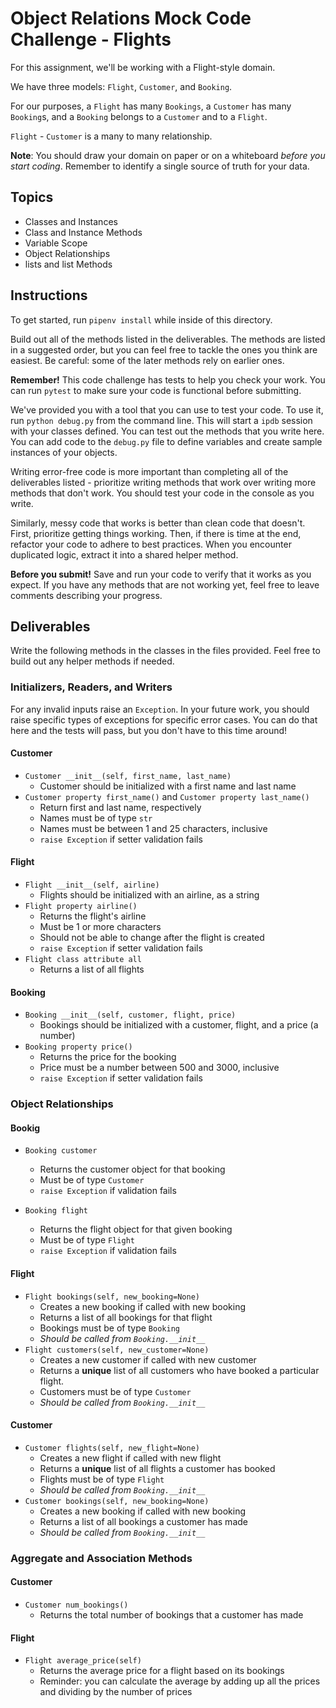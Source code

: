 # Object Relations Mock Code Challenge - Flights

For this assignment, we'll be working with a Flight-style domain.

We have three models: `Flight`, `Customer`, and `Booking`.

For our purposes, a `Flight` has many `Bookings`, a `Customer` has many
`Booking`s, and a `Booking` belongs to a `Customer` and to a `Flight`.

`Flight` - `Customer` is a many to many relationship.

**Note**: You should draw your domain on paper or on a whiteboard _before you
start coding_. Remember to identify a single source of truth for your data.

## Topics

- Classes and Instances
- Class and Instance Methods
- Variable Scope
- Object Relationships
- lists and list Methods

## Instructions

To get started, run `pipenv install` while inside of this directory.

Build out all of the methods listed in the deliverables. The methods are listed
in a suggested order, but you can feel free to tackle the ones you think are
easiest. Be careful: some of the later methods rely on earlier ones.

**Remember!** This code challenge has tests to help you check your work. You
can run `pytest` to make sure your code is functional before submitting.

We've provided you with a tool that you can use to test your code. To use it,
run `python debug.py` from the command line. This will start a `ipdb` session
with your classes defined. You can test out the methods that you write here. You
can add code to the `debug.py` file to define variables and create sample
instances of your objects.

Writing error-free code is more important than completing all of the
deliverables listed - prioritize writing methods that work over writing more
methods that don't work. You should test your code in the console as you write.

Similarly, messy code that works is better than clean code that doesn't. First,
prioritize getting things working. Then, if there is time at the end, refactor
your code to adhere to best practices. When you encounter duplicated logic,
extract it into a shared helper method.

**Before you submit!** Save and run your code to verify that it works as you
expect. If you have any methods that are not working yet, feel free to leave
comments describing your progress.

## Deliverables

Write the following methods in the classes in the files provided. Feel free to
build out any helper methods if needed.

### Initializers, Readers, and Writers

For any invalid inputs raise an `Exception`. In your future work, you should
raise specific types of exceptions for specific error cases. You can do that
here and the tests will pass, but you don't have to this time around!

#### Customer

- `Customer __init__(self, first_name, last_name)`
  - Customer should be initialized with a first name and last name
- `Customer property first_name()` and `Customer property last_name()`
  - Return first and last name, respectively
  - Names must be of type `str`
  - Names must be between 1 and 25 characters, inclusive
  - `raise Exception` if setter validation fails

#### Flight

- `Flight __init__(self, airline)`
  - Flights should be initialized with an airline, as a string
- `Flight property airline()`
  - Returns the flight's airline
  - Must be 1 or more characters
  - Should not be able to change after the flight is created
  - `raise Exception` if setter validation fails
- `Flight class attribute all`
  - Returns a list of all flights

#### Booking

- `Booking __init__(self, customer, flight, price)`
  - Bookings should be initialized with a customer, flight, and a price (a number)
- `Booking property price()`
  - Returns the price for the booking
  - Price must be a number between 500 and 3000, inclusive
  - `raise Exception` if setter validation fails

### Object Relationships

#### Bookig

- `Booking customer`
  - Returns the customer object for that booking
  - Must be of type `Customer`
  - `raise Exception` if validation fails
  
- `Booking flight`
  - Returns the flight object for that given booking
  - Must be of type `Flight`
  - `raise Exception` if validation fails

#### Flight

- `Flight bookings(self, new_booking=None)`
  - Creates a new booking if called with new booking
  - Returns a list of all bookings for that flight
  - Bookings must be of type `Booking`
  - _Should be called from `Booking.__init__`_
- `Flight customers(self, new_customer=None)`
  - Creates a new customer if called with new customer
  - Returns a **unique** list of all customers who have booked a particular flight.
  - Customers must be of type `Customer`
  - _Should be called from `Booking.__init__`_

#### Customer

- `Customer flights(self, new_flight=None)`
  - Creates a new flight if called with new flight
  - Returns a **unique** list of all flights a customer has booked
  - Flights must be of type `Flight`
  - _Should be called from `Booking.__init__`_
- `Customer bookings(self, new_booking=None)`
  - Creates a new booking if called with new booking
  - Returns a list of all bookings a customer has made
  - _Should be called from `Booking.__init__`_

### Aggregate and Association Methods

#### Customer

- `Customer num_bookings()`
  - Returns the total number of bookings that a customer has made

#### Flight

- `Flight average_price(self)`
  - Returns the average price for a flight based on its bookings
  - Reminder: you can calculate the average by adding up all the prices and
    dividing by the number of prices
